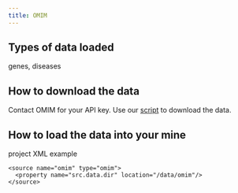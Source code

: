 ```yaml
---
title: OMIM
---
```


## Types of data loaded

genes, diseases

## How to download the data

Contact OMIM for your API key. Use our [script](https://github.com/intermine/intermine-scripts/blob/master/bio/humanmine/get_omim_pubmed.py) to download the data.

## How to load the data into your mine

project XML example

```markup
<source name="omim" type="omim">
  <property name="src.data.dir" location="/data/omim"/>
</source>
```

